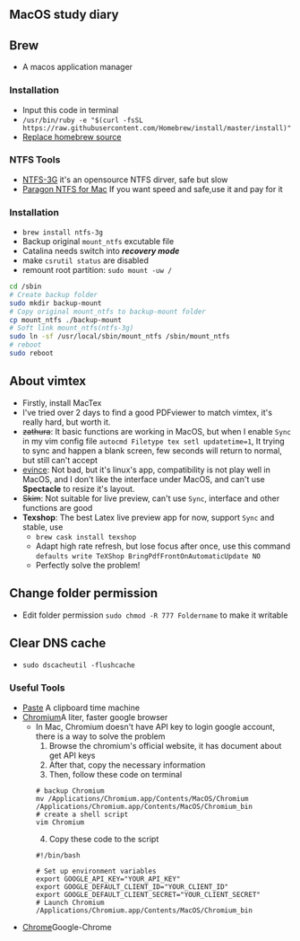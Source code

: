 ## MacOS study diary

## Brew
- A macos application manager
### Installation
- Input this code in terminal
- `/usr/bin/ruby -e "$(curl -fsSL https://raw.githubusercontent.com/Homebrew/install/master/install)"`
- [Replace homebrew source](https://mirrors.tuna.tsinghua.edu.cn/help/homebrew/)

### NTFS Tools
- [NTFS-3G](https://www.tuxera.com/community/ntfs-3g-manual/) it's an opensource NTFS dirver, safe but slow
- [Paragon NTFS for Mac](https://www.ntfsformac.cn/xiazai.html) If you want speed and safe,use it and pay for it

### Installation
- `brew install ntfs-3g`
- Backup original `mount_ntfs` excutable file
- Catalina needs switch into ***recovery mode***
- make `csrutil status` are disabled
- remount root partition: `sudo mount -uw /`
 ```bash
cd /sbin
# Create backup folder
sudo mkdir backup-mount
# Copy original mount_ntfs to backup-mount folder
cp mount_ntfs ./backup-mount
# Soft link mount_ntfs(ntfs-3g)
sudo ln -sf /usr/local/sbin/mount_ntfs /sbin/mount_ntfs
# reboot
sudo reboot
 ```

## About vimtex
- Firstly, install MacTex
- I've tried over 2 days to find a good PDFviewer to match vimtex, it's really hard, but worth it.
- ~~zathura~~: It basic functions are working in MacOS, but when I enable `Sync` in my vim config file `autocmd Filetype tex setl updatetime=1`, It trying to sync and happen a blank screen, few seconds will return to normal, but still can't accept
- <u>evince</u>: Not bad, but it's linux's app, compatibility is not play well in MacOS, and I don't like the interface under MacOS, and can't use **Spectacle** to resize it's layout.
- ~~Skim~~: Not suitable for live preview, can't use `Sync`, interface and other functions are good
- **Texshop**: The best Latex live preview app for now, support `Sync` and stable, use
	- `brew cask install texshop`
	- Adapt high rate refresh, but lose focus after once, use this command
	`defaults write TeXShop BringPdfFrontOnAutomaticUpdate NO`
	- Perfectly solve the problem!

## Change folder permission
- Edit folder permission `sudo chmod -R 777 Foldername` to make it writable

## Clear DNS cache
- `sudo dscacheutil -flushcache`

### Useful Tools
- [Paste](https://pasteapp.io/) A clipboard time machine
- [Chromium](http://www.chromium.org/Home)A liter, faster google browser
  - In Mac, Chromium doesn't have API key to login google account, there is a way to solve the problem
    1. Browse the chromium's official website, it has document about get API keys
	2. After that, copy the necessary information
	3. Then, follow these code on terminal
	```
	# backup Chromium
	mv /Applications/Chromium.app/Contents/MacOS/Chromium /Applications/Chromium.app/Contents/MacOS/Chromium_bin
	# create a shell script
	vim Chromium
	```
	4. Copy these code to the script
	```
	#!/bin/bash

	# Set up environment variables
	export GOOGLE_API_KEY="YOUR_API_KEY"
	export GOOGLE_DEFAULT_CLIENT_ID="YOUR_CLIENT_ID"
	export GOOGLE_DEFAULT_CLIENT_SECRET="YOUR_CLIENT_SECRET"
	# Launch Chromium
	/Applications/Chromium.app/Contents/MacOS/Chromium_bin
	```
- [Chrome](https://www.google.cn/intl/zh-CN/chrome/)Google-Chrome
